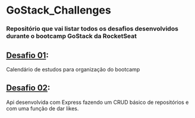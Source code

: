 # GoStack_Challenges

### Repositório que vai listar todos os desafios desenvolvidos durante o bootcamp GoStack da RocketSeat

## [Desafio 01](https://github.com/lucaspbz/GoStack_Challenges/tree/master/Challenge%2000):

Calendário de estudos para organização do bootcamp <br>

## [Desafio 02](https://github.com/lucaspbz/GoStack_Challenges/tree/master/Challenge%2001):

Api desenvolvida com Express fazendo um CRUD básico de repositórios e com uma função de dar likes. <br>
